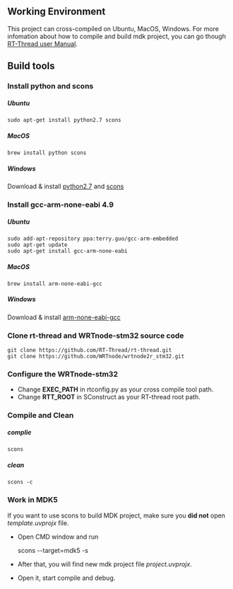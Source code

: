 
## Working Environment

This project can cross-compiled on Ubuntu, MacOS, Windows. For more infomation about how to compile and build mdk project, you can go though [RT-Thread user Manual](http://www.rt-thread.org/download/manual/rtthread_manual.zh.pdf).

## Build tools

### Install python and scons

##### Ubuntu

	sudo apt-get install python2.7 scons

##### MacOS
	
	brew install python scons

##### Windows

Download & install [python2.7](https://www.python.org/downloads/) and [scons](http://www.scons.org/)

### Install gcc-arm-none-eabi 4.9

##### Ubuntu

	sudo add-apt-repository ppa:terry.guo/gcc-arm-embedded
	sudo apt-get update
	sudo apt-get install gcc-arm-none-eabi

##### MacOS

	brew install arm-none-eabi-gcc

##### Windows

Download & install [arm-none-eabi-gcc](https://launchpad.net/gcc-arm-embedded/)

### Clone rt-thread and WRTnode-stm32 source code

	git clone https://github.com/RT-Thread/rt-thread.git
	git clone https://github.com/WRTnode/wrtnode2r_stm32.git

### Configure the WRTnode-stm32

- Change **EXEC_PATH** in rtconfig.py as your cross compile tool path.
- Change **RTT_ROOT** in SConstruct as your RT-thread root path.

### Compile and Clean
##### complie

	scons

##### clean

	scons -c

### Work in MDK5

If you want to use scons to build MDK project, make sure you **did not** open *template.uvprojx* file.

- Open CMD window and run

	scons --target=mdk5 -s

- After that, you will find new mdk project file *project.uvprojx*.

- Open it, start compile and debug.

